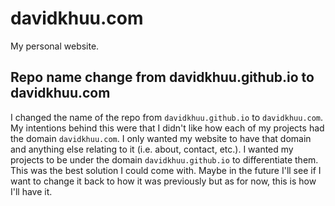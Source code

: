 # davidkhuu.com
My personal website.

## Repo name change from davidkhuu.github.io to davidkhuu.com
I changed the name of the repo from `davidkhuu.github.io` to `davidkhuu.com`. My intentions behind this were that I didn't like how each of my projects had the domain `davidkhuu.com`. I only wanted my website to have that domain and anything else relating to it (i.e. about, contact, etc.). I wanted my projects to be under the domain `davidkhuu.github.io` to differentiate them. This was the best solution I could come with. Maybe in the future I'll see if I want to change it back to how it was previously but as for now, this is how I'll have it.

